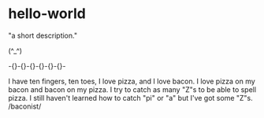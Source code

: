 # hello-world
"a short description."

(^_^)

-{}-{}-{}-{}-{}-{}-

I have ten fingers, ten toes, I love pizza, and I love bacon. I love pizza on my bacon and bacon on my pizza. I try to catch as many "Z"s to be able to spell pizza. I still haven't learned how to catch "pi" or "a" but I've got some "Z"s.
/baconist/

